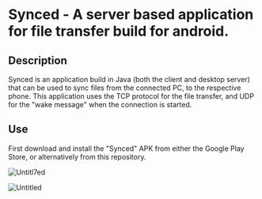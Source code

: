 # Synced - A server based application for file transfer build for android.

## Description
Synced is an application build in Java (both the client and desktop server) that can be used to sync files from the connected PC, to the respective phone. This application uses the TCP protocol for the file transfer, and UDP for the "wake message" when the connection is started.

## Use
First download and install the "Synced" APK from either the Google Play Store, or alternatively from this repository. 

![Untitl7ed](https://user-images.githubusercontent.com/47326518/64069270-20181a80-cc3e-11e9-9549-7d313e42e858.png)

![Untitled](https://user-images.githubusercontent.com/47326518/64069272-24443800-cc3e-11e9-849f-48341f3b82ed.png)
